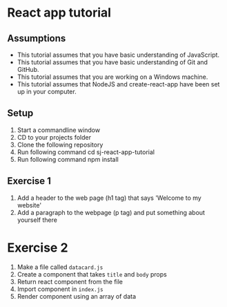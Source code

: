 # React app tutorial


## Assumptions

* This tutorial assumes that you have basic understanding of JavaScript.
* This tutorial assumes that you have basic understanding of Git and GitHub.
* This tutorial assumes that you are working on a Windows machine.
* This tutorial assumes that NodeJS and create-react-app have been set up in your computer.

## Setup

1. Start a commandline window
2. CD to your projects folder
3. Clone the following repository
4. Run following command cd sj-react-app-tutorial
5. Run following command npm install


## Exercise 1
1. Add a header to the web page (h1 tag) that says 'Welcome to my website'
2. Add a paragraph to the webpage (p tag) and put something about yourself there

# Exercise 2
1. Make a file called `datacard.js`
2. Create a component that takes `title` and `body` props
3. Return react component from the file
4. Import component in `index.js`
5. Render component using an array of data
